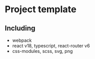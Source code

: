 # Project template

## Including
* webpack
* react v18, typescript, react-router v6
* css-modules, scss, svg, png
